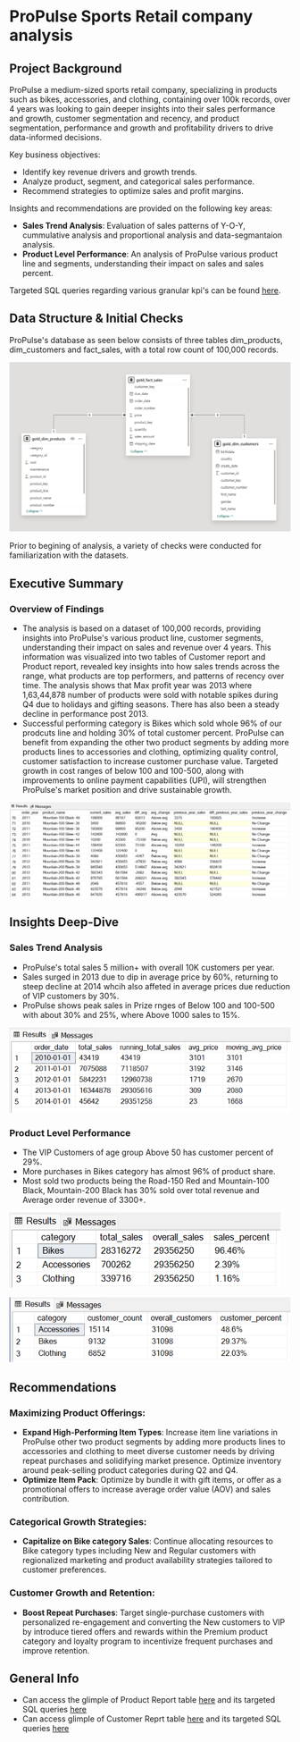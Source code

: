 # ProPulse Sports Retail company analysis

## Project Background
ProPulse a medium-sized sports retail company, specializing in products such as bikes, accessories, and clothing, containing over 100k records, over 4 years was looking to gain deeper insights into their sales performance and growth, customer segmentation and recency, and product segmentation, performance and growth and profitability drivers to drive data-informed decisions.

Key business objectives:
- Identify key revenue drivers and growth trends.
- Analyze product, segment, and categorical sales performance.
- Recommend strategies to optimize sales and profit margins.

Insights and recommendations are provided on the following key areas:

- **Sales Trend Analysis**: Evaluation of sales patterns of Y-O-Y, cummulative analysis and proportional analysis and data-segmantaion analysis.
- **Product Level Performance**: An analysis of ProPulse various product line and segments, understanding their impact on sales and sales percent.

Targeted SQL queries regarding various granular kpi's can be found [here](https://github.com/rPrajwal18/ProPulse-sports-retail_company_analysis/tree/306f4b68cdca6801b40ec9547118b65d184d1947/sql).

## Data Structure & Initial Checks
ProPulse's database as seen below consists of three tables dim_products, dim_customers and fact_sales, with a total row count of 100,000 records.

![model_erd](https://github.com/rPrajwal18/ProPulse-sports-retail_company_analysis/blob/306f4b68cdca6801b40ec9547118b65d184d1947/images/model_ERD.png)

Prior to begining of analysis, a variety of checks were conducted for familiarization with the datasets.

## Executive Summary

### Overview of Findings
- The analysis is based on a dataset of 100,000 records, providing insights into  ProPulse's various product line, customer segments, understanding their impact on sales and revenue over 4 years. This information was visualized into two tables of Customer report and Product report, revealed key insights into how sales trends across the range, what products are top performers, and patterns of recency over time. The analysis shows that Max profit year was 2013 where 1,63,44,878 number of products were sold with notable spikes during Q4 due to holidays and gifting seasons. There has also been a steady decline in performance post 2013.
- Successful performing category is Bikes which sold whole 96% of our prodcuts line and holding 30% of total customer percent. ProPulse can benefit from expanding the other two product segments by adding more products lines to accessories and clothing, optimizing quality control, customer satisfaction to increase customer purchase value. Targeted growth in cost ranges of below 100 and 100-500, along with improvements to online payment capabilities (UPI), will strengthen ProPulse's market position and drive sustainable growth.

![Year on Year aggregated image](https://github.com/rPrajwal18/ProPulse-sports-retail_company_analysis/blob/306f4b68cdca6801b40ec9547118b65d184d1947/images/yoy-performance_analysis.png)

## Insights Deep-Dive

### Sales Trend Analysis
- ProPulse's total sales 5 million+ with overall 10K customers per year.
- Sales surged in 2013 due to dip in average price by 60%, returning to steep decline at 2014 whcih also affeted in average prices due reduction of VIP customers by 30%.
- ProPulse shows peak sales in Prize rnges of Below 100 and 100-500 with about 30% and 25%, where Above 1000 sales to 15%.

![change over time](https://github.com/rPrajwal18/ProPulse-sports-retail_company_analysis/blob/306f4b68cdca6801b40ec9547118b65d184d1947/images/change_over_time.png)

### Product Level Performance
- The VIP Customers of age group Above 50 has customer percent of 29%.
- More purchases in Bikes category has almost 96% of product share.
- Most sold two products being the Road-150 Red and Mountain-100 Black, Mountain-200 Black has 30% sold over total revenue and Average order revenue of 3300+.

![proportional analysis by category](https://github.com/rPrajwal18/ProPulse-sports-retail_company_analysis/blob/306f4b68cdca6801b40ec9547118b65d184d1947/images/proportional_analysis_per_category.png)

![proportional analysis by customers](https://github.com/rPrajwal18/ProPulse-sports-retail_company_analysis/blob/306f4b68cdca6801b40ec9547118b65d184d1947/images/proportional_analysis_by_customers.png)

## Recommendations

### Maximizing Product Offerings:
- **Expand High-Performing Item Types**: Increase item line variations in ProPulse other two product segments by adding more products lines to accessories and clothing to meet diverse customer needs by driving repeat purchases and solidifying market presence. Optimize inventory around peak-selling product categories during Q2 and Q4.
- **Optimize Item Pack**: Optimize by bundle it with gift items, or offer as a promotional offers to increase average order value (AOV) and sales contribution.

### Categorical Growth Strategies:
- **Capitalize on Bike category Sales**: Continue allocating resources to Bike category types including New and Regular customers with regionalized marketing and product availability strategies tailored to customer preferences.

### Customer Growth and Retention:
- **Boost Repeat Purchases**: Target single-purchase customers with personalized re-engagement and converting the New customers to VIP by introduce tiered offers and rewards  within the Premium product category and loyalty program to incentivize frequent purchases and improve retention.

## General Info
- Can access the glimple of Product Report table [here](https://github.com/rPrajwal18/ProPulse-sports-retail_company_analysis/blob/6eba1dc5e96ca8dd05e6879a437f7fdbbf9c31a5/images/product_report.png) and its targeted SQL queries [here](https://github.com/rPrajwal18/ProPulse-sports-retail_company_analysis/blob/6eba1dc5e96ca8dd05e6879a437f7fdbbf9c31a5/sql/product_report.sql)
- Can access glimple of Customer Reprt table [here](https://github.com/rPrajwal18/ProPulse-sports-retail_company_analysis/blob/6eba1dc5e96ca8dd05e6879a437f7fdbbf9c31a5/images/customer_report.png) and its targeted SQL queries [here](https://github.com/rPrajwal18/ProPulse-sports-retail_company_analysis/blob/6eba1dc5e96ca8dd05e6879a437f7fdbbf9c31a5/sql/customer_report.sql)
